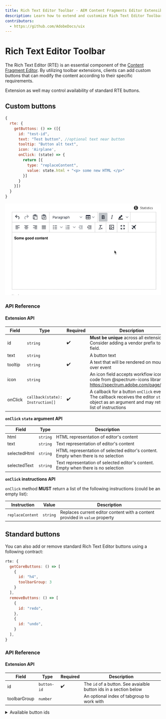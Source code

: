 ```yaml
---
title: Rich Text Editor Toolbar - AEM Content Fragments Editor Extensibility
description: Learn how to extend and customize Rich Text Editor Toolbar in AEM Content Fragments Editor
contributors:
  - https://github.com/AdobeDocs/uix
---
```


# Rich Text Editor Toolbar

The Rich Text Editor (RTE) is an essential component of the [Content Fragment Editor](../../). By utilizing toolbar extensions, clients can add custom buttons that can modify the content according to their specific requirements.

Extension as well may control availability of standard RTE buttons.

## Custom buttons

```js
{
  rte: {
    getButtons: () => ([{
      id: "test-id",
      text: "Test button", //optional text near button
      tooltip: "Button alt text",
      icon: 'Airplane',
      onClick: (state) => {
        return [{
          type: "replaceContent",
          value: state.html + "<p> some new HTML </p>"
        }]
      }
    }])
  }
}
```

![](./rte-content-extension.gif)

### API Reference

#### Extension API

| Field | Type | Required | Description |
| ----- | ---- | -------- | ----------- |
| id | `string` | ✔️    | **Must be unique** across all extensions. Consider adding a vendor prefix to this field. |
| text | `string` |     | A button text |
| tooltip | `string` | ✔️    | A text that will be rendered on mouse over event |
| icon | `string` |     | An icon field accepts workflow icon code from @spectrum-icons library - https://spectrum.adobe.com/page/icons/ |
| onClick | `callback(state): Instruction[]` |  ✔️  |  A callback for a button `onClick` event. The callback receives the editor `state` object as an argument and may return a list of instructions |

**`onClick` `state` argument API**

| Field | Type |  Description |
| ----- | ---- | ----------- |
| html | `string` | HTML representation of editor's content |
| text | `string` | Text representation of editor's content |
| selectedHtml | `string` | HTML representation of selected editor's content. Empty when there is no selection |
| selectedText | `string` | Text representation of selected editor's content. Empty when there is no selection |

**`onClick` instructions API**

`onClick` method **MUST** return a list of the following instructions (could be an empty list):

| Instruction | Value |  Description |
| ----- | ---- | ----------- |
| `replaceContent` | `string` | Replaces current editor content with a content provided in `value` property |

## Standard buttons

You can also add or remove standard Rich Text Editor buttons using a following contract:

```js
rte: {
  getCoreButtons: () => [
    {
      id: "h4",
      toolbarGroup: 3
    }
  ],
  removeButtons: () => [
    {
      id: "redo",
    },
    {
      id: "undo",
    }
  ],
}
```

### API Reference

#### Extension API

| Field | Type | Required | Description |
| ----- | ---- | -------- | ----------- |
| id | `button-id` | ✔️    | The `id` of a button. See avaialble button ids in a section below |
| toolbarGroup | `number` |     | An optional index of tabgroup to work with |

<details>
  <summary>Available button ids</summary>

`aligncenter` |  `alignjustify` |  `alignleft` |  `alignnone` |  `alignright` |  `blockquote` |  `backcolor` |  `bold` |  `copy` |  `cut` |  `fontselect` |  `fontsizeselect` |  `forecolor` |  `formatselect` |  `h1` |  `h2` |  `h3` |  `h4` |  `h5` |  `h6` |  `indent` |  `italic` |  `language` |  `lineheight` |  `newdocument` |  `outdent` |  `paste` |  `redo` |  `remove` |  `removeformat` |  `selectall` |  `strikethrough` |  `styleselect` |  `subscript` |  `superscript` |  `underline` |  `undo` |  `visualaid` |  `pastetext` |  `link` |  `openlink` |  `unlink` |  `table` |  `tablecellprops` |  `tablecopyrow` |  `tablecutrow` |  `tabledelete` |  `tabledeletecol` |  `tabledeleterow` |  `tableinsertdialog` |  `tableinsertcolafter` |  `tableinsertcolbefore` |  `tableinsertrowafter` |  `tableinsertrowbefore` |  `tablemergecells` |  `tablepasterowafter` |  `tablepasterowbefore` |  `tableprops` |  `tablerowprops` |  `tablesplitcells` |  `tableclass` |  `tablecellclass` |  `tablecellvalign` |  `tablecellborderwidth` |  `tablecellborderstyle` |  `tablecaption` |  `tablecellbackgroundcolor` |  `tablecellbordercolor` |  `tablerowheader` |  `tablecolheader` |  `code` |  `fullscreen` |  `bullist` |  `numlist` |  `charmap` |  `preview` |  `searchreplace` |  `visualblocks` |  `insertdatetime` |  `media` |  `anchor` |
</details>
